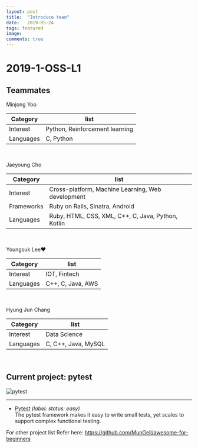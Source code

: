 ```yaml
---
layout: post
title:  "Introduce team"
date:   2019-05-24
tags: featured
image:
comments: true
---
```


# 2019-1-OSS-L1

## Teammates
Minjong Yoo 

Category | list
-------- | ------
Interest | Python, Reinforcement learning
Languages | C, Python
<br> 

Jaeyoung Cho 

Category | list
-------- | ------
Interest | Cross-platform, Machine Learning, Web development
Frameworks | Ruby on Rails, Sinatra, Android
Languages | Ruby, HTML, CSS, XML, C++, C, Java, Python, Kotlin
<br> 

Youngsuk Lee♥

Category | list
-------- | ------
Interest | IOT, Fintech
Languages |C++, C, Java, AWS
<br> 

Hyung Jun Chang 

Category | list
-------- | ------
Interest | Data Science
Languages | C, C++, Java, MySQL
<br> 


## Current project: pytest

![pytest](https://docs.pytest.org/en/latest/_static/pytest1.png)

------



- [Pytest](https://github.com/pytest-dev/pytest/labels/status%3A%20easy) _(label: status: easy)_ <br> The pytest framework makes it easy to write small tests, yet scales to support complex functional testing.


For other project list Refer here: https://github.com/MunGell/awesome-for-beginners

